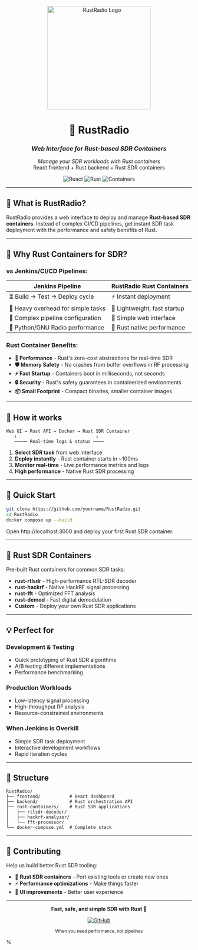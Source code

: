 <div align="center">
  <img src="src/logo.png" alt="RustRadio Logo" width="280"/>
  
  # 📡 RustRadio
  
  ### *Web Interface for Rust-based SDR Containers*
  
  <p align="center">
    <em>Manage your SDR workloads with Rust containers</em><br>
    React frontend + Rust backend + Rust SDR containers
  </p>
  
  ![React](https://img.shields.io/badge/Frontend-React-61DAFB?style=flat&logo=react)
  ![Rust](https://img.shields.io/badge/Backend-Rust-orange?style=flat&logo=rust)
  ![Containers](https://img.shields.io/badge/SDR-Rust%20Containers-red?style=flat&logo=rust)
</div>

---

## 🎯 **What is RustRadio?**

RustRadio provides a web interface to deploy and manage **Rust-based SDR containers**. Instead of complex CI/CD pipelines, get instant SDR task deployment with the performance and safety benefits of Rust.

---

## 🦀 **Why Rust Containers for SDR?**

### **vs Jenkins/CI/CD Pipelines:**
| **Jenkins Pipeline** | **RustRadio Rust Containers** |
|---------------------|-------------------------------|
| ⏳ Build → Test → Deploy cycle | ⚡ Instant deployment |
| 🐌 Heavy overhead for simple tasks | 🚀 Lightweight, fast startup |
| 🔧 Complex pipeline configuration | 📱 Simple web interface |
| 🐍 Python/GNU Radio performance | 🦀 Rust native performance |

### **Rust Container Benefits:**
- **🚀 Performance** - Rust's zero-cost abstractions for real-time SDR
- **🛡️ Memory Safety** - No crashes from buffer overflows in RF processing
- **⚡ Fast Startup** - Containers boot in milliseconds, not seconds
- **🔒 Security** - Rust's safety guarantees in containerized environments
- **📦 Small Footprint** - Compact binaries, smaller container images

---

## 🔄 **How it works**

```
Web UI → Rust API → Docker → Rust SDR Container
   ↑                              ↓
   ←──── Real-time logs & status ────
```

1. **Select SDR task** from web interface
2. **Deploy instantly** - Rust container starts in ~100ms
3. **Monitor real-time** - Live performance metrics and logs
4. **High performance** - Native Rust SDR processing

---

## 🚀 **Quick Start**

```bash
git clone https://github.com/yourname/RustRadio.git
cd RustRadio
docker compose up --build
```

Open http://localhost:3000 and deploy your first Rust SDR container.

---

## 🧪 **Rust SDR Containers**

Pre-built Rust containers for common SDR tasks:
- **rust-rtlsdr** - High-performance RTL-SDR decoder
- **rust-hackrf** - Native HackRF signal processing
- **rust-fft** - Optimized FFT analysis
- **rust-demod** - Fast digital demodulation
- **Custom** - Deploy your own Rust SDR applications

---

## 💡 **Perfect for**

### **Development & Testing**
- Quick prototyping of Rust SDR algorithms
- A/B testing different implementations
- Performance benchmarking

### **Production Workloads**
- Low-latency signal processing
- High-throughput RF analysis
- Resource-constrained environments

### **When Jenkins is Overkill**
- Simple SDR task deployment
- Interactive development workflows
- Rapid iteration cycles

---

## 📁 **Structure**

```
RustRadio/
├── frontend/           # React dashboard
├── backend/            # Rust orchestration API
├── rust-containers/    # Rust SDR applications
│   ├── rtlsdr-decoder/
│   ├── hackrf-analyzer/
│   └── fft-processor/
└── docker-compose.yml  # Complete stack
```

---

## 🤝 **Contributing**

Help us build better Rust SDR tooling:
- 🦀 **Rust SDR containers** - Port existing tools or create new ones
- ⚡ **Performance optimizations** - Make things faster
- 📱 **UI improvements** - Better user experience

---

<div align="center">
  <p><strong>Fast, safe, and simple SDR with Rust 🦀</strong></p>
  
  [![GitHub](https://img.shields.io/badge/GitHub-Repository-black?style=flat&logo=github)](https://github.com/yourname/RustRadio)
  
  <sub>When you need performance, not pipelines</sub>
</div>%                                                 
